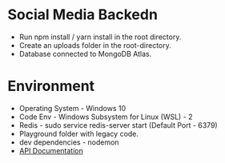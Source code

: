 # Social Media Backedn

- Run npm install / yarn install in the root directory.
- Create an uploads folder in the root-directory.
- Database connected to MongoDB Atlas.


# Environment
- Operating System - Windows 10
- Code Env - Windows Subsystem for Linux (WSL) - 2
- Redis - sudo service redis-server start (Default Port - 6379)
- Playground folder with legacy code.
- dev dependencies - nodemon
- [API Documentation]()